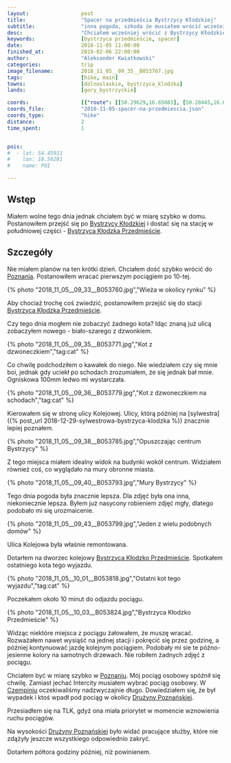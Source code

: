 ```yaml
---
layout:                 post
title:                  "Spacer na przedmieścia Bystrzycy Kłodzkiej"
subtitle:               "inna pogoda, szkoda że musiałem wrócić wcześniej"
desc:                   "Chciałem wcześniej wrócić z Bystrzycy Kłodzkiej. Postanowiłem zobaczyć południowe okolice tego miasta wybierając się na stację Bystrzyca Kłodzka Przedmieście."
keywords:               [bystrzyca przedmieście, spacer]
date:                   2018-11-05 11:00:00
finished_at:            2019-02-06 22:00:00
author:                 "Aleksander Kwiatkowski"
categories:             trip
image_filename:         2018_11_05__09_35__B053767.jpg
tags:                   [hike, main]
towns:                  [dolnoslaskie, bystrzyca_klodzka]
lands:                  [gory_bystrzyckie]

coords:                 [{"route": [[50.29629,16.65083], [50.28445,16.64823]], "type": "hike"}]
coords_file:            "2018-11-05-spacer-na-przedmiescia.json"
coords_type:            "hike"
distance:               2
time_spent:             1


pois:
#  - lat: 54.45911
#    lon: 18.56281
#    name: POI

---
```


[wiki-bystrzyca-klodzka]: https://pl.wikipedia.org/wiki/Bystrzyca_K%C5%82odzka
[wiki-poznan]: https://pl.wikipedia.org/wiki/Pozna%C5%84
[wiki-bystrzyca-przedmiescie]: https://pl.wikipedia.org/wiki/Bystrzyca_K%C5%82odzka_Przedmie%C5%9Bcie
[wiki-czempin]: https://pl.wikipedia.org/wiki/Czempi%C5%84
[wiki-druzyna-poznanska]: https://pl.wikipedia.org/wiki/Dru%C5%BCyna_Pozna%C5%84ska


## Wstęp

Miałem wolne tego dnia jednak chciałem być w miarę szybko w domu. Postanowiłem
przejść się po [Bystrzycy Kłodzkiej][wiki-bystrzyca-klodzka] i dostać się na stację
w południowej części - [Bystrzyca Kłodzka Przedmieście][wiki-bystrzyca-przedmiescie].

## Szczegóły

Nie miałem planów na ten krótki dzień. Chciałem dość szybko wrócić do
[Poznania][wiki-poznan]. Postanowiłem wracać pierwszym pociągiem po 10-tej.

{% photo "2018_11_05__09_33__B053760.jpg","Wieża w okolicy rynku" %}

Aby chociaż trochę coś zwiedzić, postanowiłem przejść się do stacji
[Bystrzyca Kłodzka Przedmieście][wiki-bystrzyca-przedmiescie].

Czy tego dnia mogłem nie zobaczyć żadnego kota? Idąc znaną już ulicą
zobaczyłem nowego - biało-szarego z dzwonkiem.

{% photo "2018_11_05__09_35__B053771.jpg","Kot z dzwoneczkiem","tag:cat" %}

Co chwilę podchodziłem o kawałek do niego. Nie wiedziałem czy się mnie boi, jednak gdy
uciekł po schodach zrozumiałem, że się jednak bał mnie. Ogniskowa 100mm ledwo mi
wystarczała.

{% photo "2018_11_05__09_36__B053779.jpg","Kot z dzwoneczkiem na schodach","tag:cat" %}

Kierowałem się w stronę ulicy Kolejowej. Ulicy, którą później
na [sylwestra]({% post_url 2018-12-29-sylwestrowa-bystrzyca-klodzka %})
znacznie lepiej poznałem.

{% photo "2018_11_05__09_38__B053785.jpg","Opuszczając centrum Bystrzycy" %}

Z tego miejsca miałem idealny widok na budynki wokół centrum.
Widziałem również coś, co wyglądało na mury obronne miasta.

{% photo "2018_11_05__09_40__B053793.jpg","Mury Bystrzycy" %}

Tego dnia pogoda była znacznie lepsza. Dla zdjęć była ona inna, niekoniecznie lepsza.
Byłem już nasycony robieniem zdjęć mgły, dlatego podobało mi się urozmaicenie.

{% photo "2018_11_05__09_43__B053799.jpg","Jeden z wielu podobnych domów" %}

Ulica Kolejowa była właśnie remontowana.

Dotarłem na dworzec kolejowy [Bystrzyca Kłodzko Przedmieście][wiki-bystrzyca-przedmiescie].
Spotkałem ostatniego kota tego wyjazdu.

{% photo "2018_11_05__10_01__B053818.jpg","Ostatni kot tego wyjazdu","tag:cat" %}

Poczekałem około 10 minut do odjazdu pociągu.

{% photo "2018_11_05__10_03__B053824.jpg","Bystrzyca Kłodzko Przedmieście" %}

Widząc niektóre miejsca z pociągu żałowałem, że muszę wracać.
Rozważałem nawet wysiąść na jednej stacji i
pokręcić się przez godzinę, a później kontynuować jazdę kolejnym pociągiem.
Podobały mi sie te późno-jesienne kolory na samotnych drzewach.
Nie robiłem żadnych zdjęć z pociągu.

Chciałem być w miarę szybko w [Poznaniu][wiki-poznan]. Mój pociąg osobowy spóźnił się
chwilę. Zamiast jechać Intercity musiałem wybrać pociąg osobowy.
W [Czempiniu][wiki-czempin] oczekiwaliśmy nadzwyczajnie długo. Dowiedziałem się, że
był wypadek i ktoś wpadł pod pociąg w okolicy [Drużyny Poznańskiej][wiki-druzyna-poznanska].

Przesiadłem się na TLK, gdyż ona miała priorytet w momencie wznowienia ruchu
pociągów.

Na wysokości [Drużyny Poznańskiej][wiki-druzyna-poznanska] było widać pracujące
służby, które nie zdążyły jeszcze wszystkiego odpowiednio zakryć.

Dotarłem półtora godziny później, niż powinienem.

